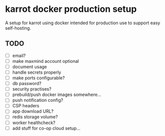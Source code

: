 # karrot docker production setup

A setup for karrot using docker intended for production use to support easy self-hosting.

## TODO

- [ ] email?
- [ ] make maxmind account optional
- [ ] document usage
- [ ] handle secrets properly
- [ ] make ports configurable?
- [ ] db password?
- [ ] security practises?
- [ ] prebuild/push docker images somewhere...
- [ ] push notification config?
- [ ] CSP headers
- [ ] app download URL?
- [ ] redis storage volume?
- [ ] worker healthcheck?
- [ ] add stuff for co-op cloud setup...